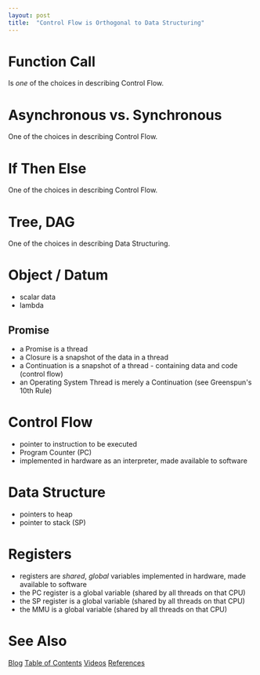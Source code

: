 ```yaml
---
layout: post
title:  "Control Flow is Orthogonal to Data Structuring"
---
```


# Function Call
Is *one* of the choices in describing Control Flow.

# Asynchronous vs. Synchronous
One of the choices in describing Control Flow.

# If Then Else
One of the choices in describing Control Flow.

# Tree, DAG
One of the choices in describing Data Structuring.

# Object / Datum
- scalar data
- lambda

## Promise
- a Promise is a thread 
- a Closure is a snapshot of the data in a thread
- a Continuation is a snapshot of a thread - containing data and code (control flow)
- an Operating System Thread is merely a Continuation (see Greenspun's 10th Rule)

# Control Flow

- pointer to instruction to be executed 
- Program Counter (PC)
- implemented in hardware as an interpreter, made available to software

# Data Structure

- pointers to heap
- pointer to stack (SP)

# Registers

- registers are *shared*, *global* variables implemented in hardware, made available to software
- the PC register is a global variable (shared by all threads on that CPU)
- the SP register is a global variable (shared by all threads on that CPU)
- the MMU is a global variable (shared by all threads on that CPU)

# See Also

[Blog](https://guitarvydas.github.io)
[Table of Contents](https://guitarvydas.github.io/2021/09/21/Table-of-Contents-Sept-17-2021.html)
[Videos](https://www.youtube.com/channel/UC2bdO9l84VWGlRdeNy5)
[References](https://guitarvydas.github.io/2021/01/14/References.html)

<script src="https://utteranc.es/client.js" 
        repo="guitarvydas/guitarvydas.github.io" 
        issue-term="pathname" 
        theme="github-light" 
        crossorigin="anonymous" 
        async> 
</script> 
